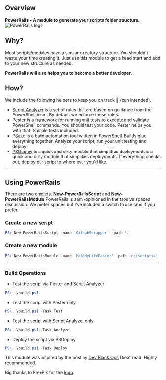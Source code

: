 ## Overview
**PowerRails - A module to generate your scripts folder structure.**
![PowerRails logo](http://res.cloudinary.com/gatec21/image/upload/v1486397147/powerrails_ppxobl.svg)

## Why?
Most scripts/modules have a similar directory structure.
You shouldn't waste your time creating it. Just use this module to
get a head start and add to your new structure as needed.

**PowerRails will also helps you to become a better developer.**

## How?
We include the following helpers to keep you on track 🚆 (pun intended).

- [Script Analyzer](https://github.com/PowerShell/PSScriptAnalyzer/tree/development/RuleDocumentation) is a set of rules that are based on guidance from the PowerShell team. By default we enforce these rules.
- [Pester](https://github.com/pester/Pester/wiki) is a framework for running unit tests to execute and validate PowerShell commands. You should test your code. Pester helps you with that. Sample tests included.
- [PSake](http://psake.readthedocs.io/en/latest) is a build automation tool written in PowerShell. Builds glue everything together. Analyze your script, run your unit testing and deploy!
- [PSDeploy](http://ramblingcookiemonster.github.io/PSDeploy/) is a quick and dirty module that simplifies deploymentsis a quick and dirty module that simplifies deployments. If everything checks out, deploy our script to where ever you'd like.

---

## Using PowerRails
There are two cmdlets. **New-PowerRailsScript** and **New-PowerRailsModule**
PowerRails is semi-opinioned in the tabs vs spaces discussion. We prefer spaces but I've included
a switch to use tabs if you prefer.


### Create a new script
```powershell
PS> New-PowerRailsScript -name 'GitHubScrapper' -path '.'
```

### Create a new module
```powershell
PS> New-PowerRailsModule -name 'MakeMyLifeEasier' -path 'c:\scripts\'
```

---

### Build Operations
* Test the script via Pester and Script Analyzer
```powershell
PS> .\build.ps1
```

* Test the script with Pester only
```powershell
PS> .\build.ps1 -Task Test
```

* Test the script with Script Analyzer only
```powershell
PS> .\build.ps1 -Task Analyze
```

* Deploy the script via PSDeploy
```powershell
PS> .\build.ps1 -Task Deploy
```


This module was inspired by the post by [Dev Black Ops](https://devblackops.io/building-a-simple-release-pipeline-in-powershell-using-psake-pester-and-psdeploy/)
Great read. Highly recommended.

Big thanks to FreePik for the [logo]('http://www.freepik.com/free-photos-vectors/logo').